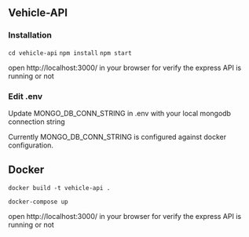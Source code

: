 ## Vehicle-API

### Installation

```cd vehicle-api```
```npm install```
```npm start```

open http://localhost:3000/ in your browser for verify the express API is running or not

### Edit .env

Update MONGO_DB_CONN_STRING in .env with your local mongodb connection string

Currently MONGO_DB_CONN_STRING is configured against docker configuration.


## Docker

```docker build -t vehicle-api .```

```docker-compose up```

open http://localhost:3000/ in your browser for verify the express API is running or not

